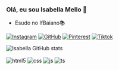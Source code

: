 
### Olá, eu sou Isabella Mello 🤩
- Esudo no IfBaiano📚

[![Instagram](https://img.shields.io/badge/Instagram-E4405F?style=for-the-badge&logo=instagram&logoColor=white)](https://www.instagram.com/isabellamello_10/)
[![GitHub](https://img.shields.io/badge/GitHub-100000?style=for-the-badge&logo=github&logoColor=white)](https://github.com/isabella1010)
[![Pinterest](https://img.shields.io/badge/Pinterest-%23E60023.svg?&style=for-the-badge&logo=Pinterest&logoColor=white)](https://br.pinterest.com/)
[![Tiktok](https://img.shields.io/badge/TikTok-000000?style=for-the-badge&logo=tiktok&logoColor=white)](https://www.tiktok.com/@ismello10)


![Isabella GitHub stats](https://github-readme-stats.vercel.app/api?username=isabella1010&show_icons=true&theme=radical)


<div style="display: inline_block">
  <img align="center" alt="html5" src="https://img.shields.io/badge/HTML5-E34F26?style=for-the-badge&logo=html5&logoColor=white" />
  <img align="center" alt="css" src="https://img.shields.io/badge/CSS-239120?&style=for-the-badge&logo=css3&logoColor=white" />
  <img align="center" alt="js" src="https://img.shields.io/badge/JavaScript-F7DF1E?style=for-the-badge&logo=javascript&logoColor=black" />
  <img align="center" alt="ts" src="https://img.shields.io/badge/C%2B%2B-00599C?style=for-the-badge&logo=c%2B%2B&logoColor=white" />

</div><br/>

